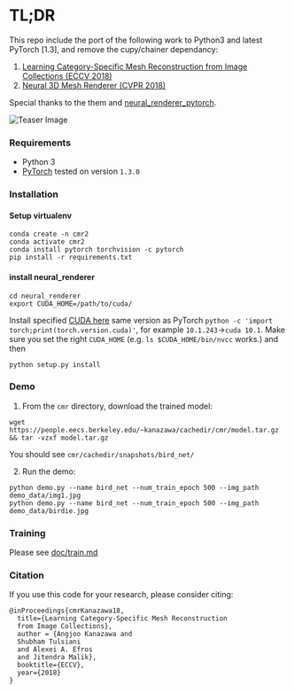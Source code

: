# TL;DR

This repo include the port of the following work to Python3 and latest PyTorch [1.3], and remove the cupy/chainer dependancy:

1. [Learning Category-Specific Mesh Reconstruction from Image Collections (ECCV 2018)](https://github.com/akanazawa/cmr)
2. [Neural 3D Mesh Renderer (CVPR 2018)](https://github.com/hiroharu-kato/neural_renderer)

Special thanks to the them and [neural_renderer_pytorch](https://github.com/daniilidis-group/neural_renderer).

![Teaser Image](https://akanazawa.github.io/cmr/resources/images/teaser.png)

### Requirements
- Python 3
- [PyTorch](https://pytorch.org/) tested on version `1.3.0`

### Installation


#### Setup virtualenv
```
conda create -n cmr2
conda activate cmr2
conda install pytorch torchvision -c pytorch
pip install -r requirements.txt
```


#### install neural_renderer
```
cd neural_renderer
export CUDA_HOME=/path/to/cuda/ 
```

Install specified [CUDA here](https://developer.nvidia.com/cuda-toolkit-archive) same version as PyTorch `python -c 'import torch;print(torch.version.cuda)'`, for example `10.1.243`->`cuda 10.1`. Make sure you set the right `CUDA_HOME` (e.g. `ls $CUDA_HOME/bin/nvcc` works.)
and then 
```
python setup.py install
```

 
### Demo
1. From the `cmr` directory, download the trained model:
```
wget https://people.eecs.berkeley.edu/~kanazawa/cachedir/cmr/model.tar.gz && tar -vzxf model.tar.gz
```
You should see `cmr/cachedir/snapshots/bird_net/`

2. Run the demo:
```
python demo.py --name bird_net --num_train_epoch 500 --img_path demo_data/img1.jpg
python demo.py --name bird_net --num_train_epoch 500 --img_path demo_data/birdie.jpg
```

### Training
Please see [doc/train.md](doc/train.md)

### Citation
If you use this code for your research, please consider citing:
```
@inProceedings{cmrKanazawa18,
  title={Learning Category-Specific Mesh Reconstruction
  from Image Collections},
  author = {Angjoo Kanazawa and
  Shubham Tulsiani
  and Alexei A. Efros
  and Jitendra Malik},
  booktitle={ECCV},
  year={2018}
}

